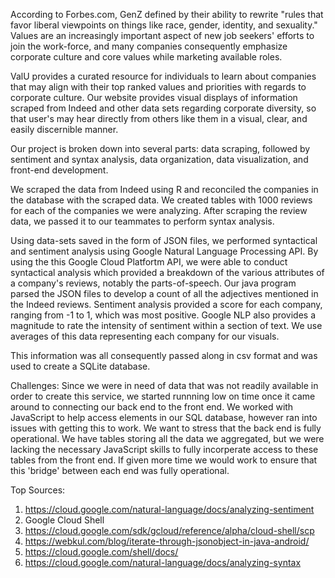 According to Forbes.com, GenZ defined by their ability to rewrite "rules that favor liberal viewpoints on things like race, gender, identity, and sexuality." Values are an increasingly important aspect of new job seekers' efforts to join the work-force, and many companies consequently emphasize corporate culture and core values while marketing available roles. 

ValU provides a curated resource for individuals to learn about companies that may align with their top ranked values and priorities with regards to corporate culture. Our website provides visual displays of information scraped from Indeed and other data sets regarding corporate diversity, so that user's may hear directly from others like them in a visual, clear, and easily discernible manner. 

Our project is broken down into several parts: data scraping, followed by sentiment and syntax analysis, data organization, data visualization, and front-end development. 

We scraped the data from Indeed using R and reconciled the companies in the database with the scraped data. We created tables with 1000 reviews for each of the companies we were analyzing. After scraping the review data, we passed it to our teammates to perform syntax analysis.

Using data-sets saved in the form of JSON files, we performed syntactical and sentiment analysis using Google Natural Language Processing API. By using the this Google Cloud Platfortm API, we were able to conduct syntactical analysis which provided a breakdown of the various attributes of a company's reviews, notably the parts-of-speech. Our java program parsed the JSON files to develop a count of all the adjectives mentioned in the Indeed reviews. Sentiment analysis provided a score for each company, ranging from -1 to 1, which was most positive. Google NLP also provides a magnitude to rate the intensity of sentiment within a section of text. We use averages of this data representing each company for our visuals.

This information was all consequently passed along in csv format and was used to create a SQLite database.

Challenges: Since we were in need of data that was not readily available in order to create this service, we started runnning low on time once it came around to connecting our back end to the front end. We worked with JavaScript to help access elements in our SQL database, however ran into issues with getting this to work. We want to stress that the back end is fully operational. We have tables storing all the data we aggregated, but we were lacking the necessary JavaScript skills to fully incorperate access to these tables from the front end. If given more time we would work to ensure that this 'bridge' between each end was fully operational.

Top Sources:
  1. https://cloud.google.com/natural-language/docs/analyzing-sentiment
  2. Google Cloud Shell
  3. https://cloud.google.com/sdk/gcloud/reference/alpha/cloud-shell/scp
  4. https://webkul.com/blog/iterate-through-jsonobject-in-java-android/
  5. https://cloud.google.com/shell/docs/
  6. https://cloud.google.com/natural-language/docs/analyzing-syntax

